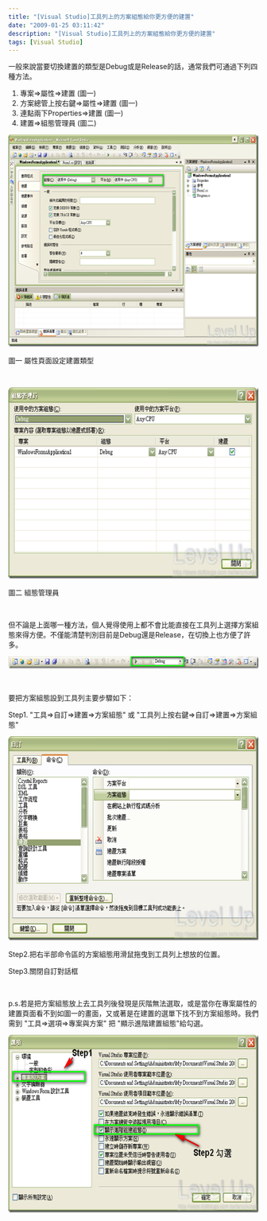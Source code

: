 ```yaml
---
title: "[Visual Studio]工具列上的方案組態給你更方便的建置"
date: "2009-01-25 03:11:42"
description: "[Visual Studio]工具列上的方案組態給你更方便的建置"
tags: [Visual Studio]
---
```


<p>一般來說當要切換建置的類型是Debug或是Release的話，通常我們可通過下列四種方法。</p><ol><li>專案=&gt;屬性=&gt;建置 (圖一)</li><li>方案總管上按右鍵=&gt;屬性=&gt;建置 (圖一)</li><li>連點兩下Properties=&gt;建置 (圖一)</li><li>建置=&gt;組態管理員 (圖二)</li></ol><p><img style="border-right-width: 0px; border-top-width: 0px; border-bottom-width: 0px; border-left-width: 0px" border="0" alt="image" width="644" height="427" src="\images\posts\6940\image_thumb_1.png" /></a></p><p>圖一 屬性頁面設定建置類型</p><p> </p><p><a href="http://files.dotblogs.com.tw/larrynung/0901/05fe8190fe5e_D3EB/image_6.png"><img style="border-right-width: 0px; border-top-width: 0px; border-bottom-width: 0px; border-left-width: 0px" border="0" alt="image" width="644" height="385" src="\images\posts\6940\image_thumb_2.png" /></a></p><p>圖二 組態管理員</p><p> </p><p>但不論是上面哪一種方法，個人覺得使用上都不會比能直接在工具列上選擇方案組態來得方便。不僅能清楚判別目前是Debug還是Release，在切換上也方便了許多。</p><p><a href="http://files.dotblogs.com.tw/larrynung/0901/05fe8190fe5e_D3EB/image_8.png"><img style="border-right-width: 0px; border-top-width: 0px; border-bottom-width: 0px; border-left-width: 0px" border="0" alt="image" width="644" height="25" src="\images\posts\6940\image_thumb_3.png" /></a></p><p> </p><p>要把方案組態設到工具列主要步驟如下：</p><p>Step1. "工具=&gt;自訂=&gt;建置=&gt;方案組態" 或 "工具列上按右鍵=&gt;自訂=&gt;建置=&gt;方案組態"</p><p><a href="http://files.dotblogs.com.tw/larrynung/0901/05fe8190fe5e_D3EB/image_10.png"><img style="border-right-width: 0px; border-top-width: 0px; border-bottom-width: 0px; border-left-width: 0px" border="0" alt="image" width="644" height="411" src="\images\posts\6940\image_thumb_4.png" /></a></p><p>Step2.把右半部命令區的方案組態用滑鼠拖曳到工具列上想放的位置。</p><p>Step3.關閉自訂對話框</p><p> </p><p>p.s.若是把方案組態放上去工具列後發現是灰階無法選取，或是當你在專案屬性的建置頁面看不到如圖一的畫面，又或著是在建置的選單下找不到方案組態時。我們需到 "工具=&gt;選項=&gt;專案與方案" 把 "顯示進階建置組態"給勾選。</p><p><a href="http://files.dotblogs.com.tw/larrynung/0901/05fe8190fe5e_D3EB/image_12.png"><img style="border-right-width: 0px; border-top-width: 0px; border-bottom-width: 0px; border-left-width: 0px" border="0" alt="image" width="644" height="358" src="\images\posts\6940\image_thumb_5.png" /></p>
